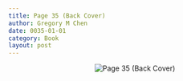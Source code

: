 ```yaml
---
title: Page 35 (Back Cover)
author: Gregory M Chen
date: 0035-01-01
category: Book
layout: post
---
```


<p style="text-align:center;"><img src="{{site.baseurl}}/assets/Graphics_v3.2/Page35_Back-Cover.png" alt="Page 35 (Back Cover)" style="max-height: calc(100vh - 30px - 50px);"/></p>
